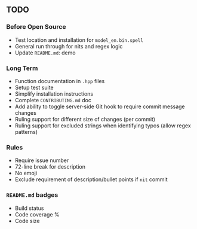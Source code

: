 ## TODO
### Before Open Source
+ Test location and installation for `model_en.bin.spell`
+ General run through for nits and regex logic
+ Update `README.md`: demo

### Long Term
+ Function documentation in `.hpp` files
+ Setup test suite
+ Simplify installation instructions
+ Complete `CONTRIBUTING.md` doc
+ Add ability to toggle server-side Git hook to require commit message changes
+ Ruling support for different size of changes (per commit)
+ Ruling support for excluded strings when identifying typos (allow regex patterns)

### Rules
+ Require issue number
+ 72-line break for description
+ No emoji
+ Exclude requirement of description/bullet points if `nit` commit

### `README.md` badges
+ Build status
+ Code coverage %
+ Code size
